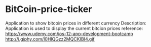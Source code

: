 # BitCoin-price-ticker
Application to show bitcoin prices in different currency
Description:
  Application is used to display the current bitcion prices 
reference:
https://www.udemy.com/ios-12-app-development-bootcamp
http://i.giphy.com/l0HlQGzz2MQCKIBI4.gif
